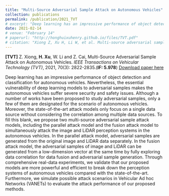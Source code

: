 ```yaml
---
title: "Multi-Source Adversarial Sample Attack on Autonomous Vehicles"
collection: publications
permalink: /publication/2021_TVT
# excerpt: "Deep learning has an impressive performance of object detection and classification for autonomous vehicles. Nevertheless, the essential vulnerability of deep learning models to adversarial samples makes the autonomous vehicles suffer severe security and safety issues. Although a number of works have been proposed to study adversarial samples, only a few of them are designated for the scenario of autonomous vehicles. Moreover, the state-of-the-art attack models only focus on a single data source without considering the correlation among multiple data sources. To fill this blank, we propose two multi-source adversarial sample attack models, including the parallel attack model and the fusion attack model to simultaneously attack the image and LiDAR perception systems in the autonomous vehicles. In the parallel attack model, adversarial samples are generated from the original image and LiDAR data separately. In the fusion attack model, the adversarial samples of image and LiDAR can be generated from a low-dimension vector at the same time by fully exploring data correlation for data fusion and adversarial sample generation. Through comprehensive real-data experiments, we validate that our proposed models are more powerful and efficient to break down the perception systems of autonomous vehicles compared with the state-of-the-art. Furthermore, we simulate possible attack scenarios in Vehicular Ad hoc Networks (VANETs) to evaluate the attack performance of our proposed methods."
date: 2021-02-14
# venue: "February 14"
# paperurl: "http://honghuixuhenry.github.io/files/TVT.pdf"
# citation: "Xiong Z, Xu H, Li W, et al. Multi-source adversarial sample attack on autonomous vehicles[J]. IEEE Transactions on Vehicular Technology, 2021, 70(3): 2822-2835."
---
```


**[TVT]** Z. Xiong, **H. Xu**, W. Li and Z. Cai, Multi-Source Adversarial Sample Attack on Autonomous Vehicles. _IEEE Transactions on Vehicular Technology (TVT)_, 2021, 70(3): 2822-2835.(**IF: 5.978**) [Download paper here](http://honghuixuhenry.github.io/files/TVT.pdf)

Deep learning has an impressive performance of object detection and classification for autonomous vehicles. Nevertheless, the essential vulnerability of deep learning models to adversarial samples makes the autonomous vehicles suffer severe security and safety issues. Although a number of works have been proposed to study adversarial samples, only a few of them are designated for the scenario of autonomous vehicles. Moreover, the state-of-the-art attack models only focus on a single data source without considering the correlation among multiple data sources. To fill this blank, we propose two multi-source adversarial sample attack models, including the parallel attack model and the fusion attack model to simultaneously attack the image and LiDAR perception systems in the autonomous vehicles. In the parallel attack model, adversarial samples are generated from the original image and LiDAR data separately. In the fusion attack model, the adversarial samples of image and LiDAR can be generated from a low-dimension vector at the same time by fully exploring data correlation for data fusion and adversarial sample generation. Through comprehensive real-data experiments, we validate that our proposed models are more powerful and efficient to break down the perception systems of autonomous vehicles compared with the state-of-the-art. Furthermore, we simulate possible attack scenarios in Vehicular Ad hoc Networks (VANETs) to evaluate the attack performance of our proposed methods.

<!-- Recommended citation: Xiong Z, Xu H, Li W, et al. Multi-source adversarial sample attack on autonomous vehicles[J]. IEEE Transactions on Vehicular Technology, 2021, 70(3): 2822-2835. -->
